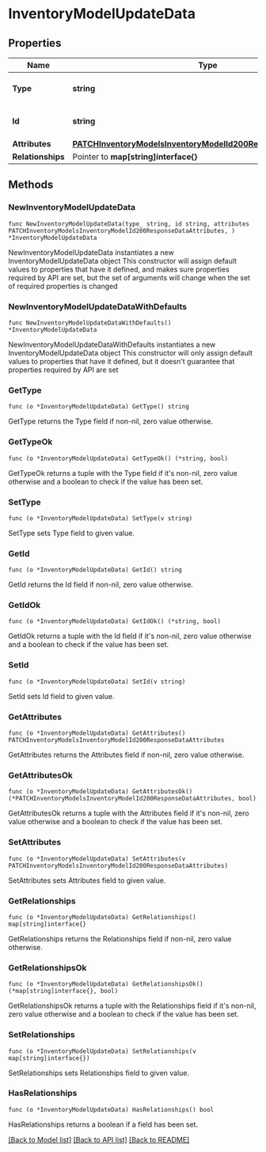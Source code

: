 # InventoryModelUpdateData

## Properties

Name | Type | Description | Notes
------------ | ------------- | ------------- | -------------
**Type** | **string** | The resource&#39;s type | 
**Id** | **string** | The resource&#39;s id | 
**Attributes** | [**PATCHInventoryModelsInventoryModelId200ResponseDataAttributes**](PATCHInventoryModelsInventoryModelId200ResponseDataAttributes.md) |  | 
**Relationships** | Pointer to **map[string]interface{}** |  | [optional] 

## Methods

### NewInventoryModelUpdateData

`func NewInventoryModelUpdateData(type_ string, id string, attributes PATCHInventoryModelsInventoryModelId200ResponseDataAttributes, ) *InventoryModelUpdateData`

NewInventoryModelUpdateData instantiates a new InventoryModelUpdateData object
This constructor will assign default values to properties that have it defined,
and makes sure properties required by API are set, but the set of arguments
will change when the set of required properties is changed

### NewInventoryModelUpdateDataWithDefaults

`func NewInventoryModelUpdateDataWithDefaults() *InventoryModelUpdateData`

NewInventoryModelUpdateDataWithDefaults instantiates a new InventoryModelUpdateData object
This constructor will only assign default values to properties that have it defined,
but it doesn't guarantee that properties required by API are set

### GetType

`func (o *InventoryModelUpdateData) GetType() string`

GetType returns the Type field if non-nil, zero value otherwise.

### GetTypeOk

`func (o *InventoryModelUpdateData) GetTypeOk() (*string, bool)`

GetTypeOk returns a tuple with the Type field if it's non-nil, zero value otherwise
and a boolean to check if the value has been set.

### SetType

`func (o *InventoryModelUpdateData) SetType(v string)`

SetType sets Type field to given value.


### GetId

`func (o *InventoryModelUpdateData) GetId() string`

GetId returns the Id field if non-nil, zero value otherwise.

### GetIdOk

`func (o *InventoryModelUpdateData) GetIdOk() (*string, bool)`

GetIdOk returns a tuple with the Id field if it's non-nil, zero value otherwise
and a boolean to check if the value has been set.

### SetId

`func (o *InventoryModelUpdateData) SetId(v string)`

SetId sets Id field to given value.


### GetAttributes

`func (o *InventoryModelUpdateData) GetAttributes() PATCHInventoryModelsInventoryModelId200ResponseDataAttributes`

GetAttributes returns the Attributes field if non-nil, zero value otherwise.

### GetAttributesOk

`func (o *InventoryModelUpdateData) GetAttributesOk() (*PATCHInventoryModelsInventoryModelId200ResponseDataAttributes, bool)`

GetAttributesOk returns a tuple with the Attributes field if it's non-nil, zero value otherwise
and a boolean to check if the value has been set.

### SetAttributes

`func (o *InventoryModelUpdateData) SetAttributes(v PATCHInventoryModelsInventoryModelId200ResponseDataAttributes)`

SetAttributes sets Attributes field to given value.


### GetRelationships

`func (o *InventoryModelUpdateData) GetRelationships() map[string]interface{}`

GetRelationships returns the Relationships field if non-nil, zero value otherwise.

### GetRelationshipsOk

`func (o *InventoryModelUpdateData) GetRelationshipsOk() (*map[string]interface{}, bool)`

GetRelationshipsOk returns a tuple with the Relationships field if it's non-nil, zero value otherwise
and a boolean to check if the value has been set.

### SetRelationships

`func (o *InventoryModelUpdateData) SetRelationships(v map[string]interface{})`

SetRelationships sets Relationships field to given value.

### HasRelationships

`func (o *InventoryModelUpdateData) HasRelationships() bool`

HasRelationships returns a boolean if a field has been set.


[[Back to Model list]](../README.md#documentation-for-models) [[Back to API list]](../README.md#documentation-for-api-endpoints) [[Back to README]](../README.md)


